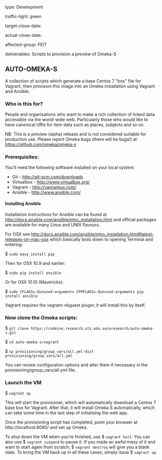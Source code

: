 type: Development

traffic-light: green

target-close-date: 

actual-close-date: 

affected-group: FEIT

deliverables: Scripts to provision a preview of Omeka-S


## AUTO-OMEKA-S

A collection of scripts which generate a base Centos 7 "box" file for Vagrant, 
then provision this image into an Omeka installation using Vagrant and Ansible.


### Who is this for?

People and organisations who want to make a rich collection of linked data 
accessible via the world-wide web.  Particularly those who would like to have
canonical URIs for item data such as places, subjects and so on.

NB:  This is a preview (alpha) release and is not considered suitable for
production use.  Please report Omeka bugs (there will be bugs!) at 
https://github.com/omeka/omeka-s


### Prerequisites:  

You'll need the following software installed on your local system:

- Git - http://git-scm.com/downloads
- Virtualbox - http://www.virtualbox.org/
- Vagrant - http://vagrantup.com/
- Ansible - http://www.ansible.com/


#### Installing Ansible

Installation instructions for Ansible can be found at 
http://docs.ansible.com/ansible/intro_installation.html and official packages 
are available for many Linux and UNIX flavours.

For OSX see 
http://docs.ansible.com/ansible/intro_installation.html#latest-releases-on-mac-osx 
which basically boils down to opening Terminal and entering:

$ ```sudo easy_install pip```

Then for OSX 10.9 and earlier: 

$ ```sudo pip install ansible```

Or for OSX 10.10 (Mavericks): 

$ ```sudo CFLAGS=-Qunused-arguments CPPFLAGS=-Qunused-arguments pip install ansible```

Vagrant requires the vagrant-vbguest plugin; it will install this by itself.


### Now clone the Omeka scripts:

$ ```git clone https://codeine.research.uts.edu.au/eresearch/auto-omeka-s.git```

$ ```cd auto-omeka-s/vagrant```

$ ```cp provisioning/group_vars/all.yml-dist provisioning/group_vars/all.yml```

You can review configuration options and alter them if necessary in the 
provisioning/group_vars/all.yml file.


### Launch the VM

$ ```vagrant up```

This will start the provisioner, which will automatically download a Centos 7 
base box for Vagrant.  After that, it will install Omeka S automatically, which 
can take some time in the last step of initialising the web app.

Once the provisioning script has completed, point your browser 
at http://localhost:8080/ and set up Omeka.

To shut down the VM when you're finished, use $ ```vagrant halt```.  You can 
also use $ ```vagrant suspend``` to pause it.  If you made an awful mess of it 
and want to start again from scratch, $ ```vagrant destroy``` will give you a 
blank slate.  To bring the VM back up in all these cases, simply issue 
$ ```vagrant up```.
